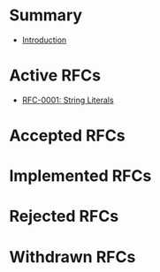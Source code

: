 # Summary

- [Introduction](README.md)

# Active RFCs

- [RFC-0001: String Literals](0001-string-literals/README.md)

# Accepted RFCs

# Implemented RFCs

# Rejected RFCs

# Withdrawn RFCs